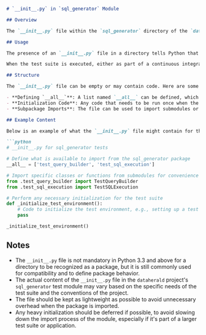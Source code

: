 ```markdown
# `__init__.py` in `sql_generator` Module

## Overview

The `__init__.py` file within the `sql_generator` directory of the `dataherald` project's `tests` sub-module serves as an initializer for the `sql_generator` test module. This file is part of the project's testing framework and is used to define the `sql_generator` module namespace, making it a Python package. It may also be used to perform any initialization required for the test suite contained within this module.

## Usage

The presence of an `__init__.py` file in a directory tells Python that the directory should be treated as a package. This means that when the testing framework or other parts of the project import from `dataherald.tests.sql_generator`, Python knows to look in this directory for the relevant code.

When the test suite is executed, either as part of a continuous integration pipeline or manually by a developer, Python will recognize the `sql_generator` directory as a package because of this file. This allows for the organization of tests into logical groups and for the use of relative imports within the test suite.

## Structure

The `__init__.py` file can be empty or may contain code. Here are some common uses:

- **Defining `__all__`**: A list named `__all__` can be defined, which explicitly states which modules should be imported when `from sql_generator import *` is used.
- **Initialization Code**: Any code that needs to be run once when the module is first imported can be placed here. This could include setting up test fixtures, initializing logging, or other preparatory tasks.
- **Subpackage Imports**: The file can be used to import submodules or classes from submodules into the package namespace for easier access.

## Example Content

Below is an example of what the `__init__.py` file might contain for the `sql_generator` test module:

```python
# __init__.py for sql_generator tests

# Define what is available to import from the sql_generator package
__all__ = ['test_query_builder', 'test_sql_execution']

# Import specific classes or functions from submodules for convenience
from .test_query_builder import TestQueryBuilder
from .test_sql_execution import TestSQLExecution

# Perform any necessary initialization for the test suite
def _initialize_test_environment():
    # Code to initialize the test environment, e.g., setting up a test database
    pass

_initialize_test_environment()
```

## Notes

- The `__init__.py` file is not mandatory in Python 3.3 and above for a directory to be recognized as a package, but it is still commonly used for compatibility and to define package behavior.
- The actual content of the `__init__.py` file in the `dataherald` project's `sql_generator` test module may vary based on the specific needs of the test suite and the conventions of the project.
- The file should be kept as lightweight as possible to avoid unnecessary overhead when the package is imported.
- Any heavy initialization should be deferred if possible, to avoid slowing down the import process of the module, especially if it's part of a larger test suite or application.
```
